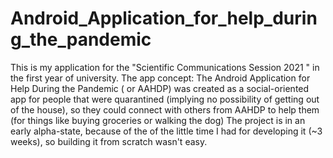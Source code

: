 # Android_Application_for_help_during_the_pandemic
This is my application for the "Scientific Communications Session 2021 " in the first year of university.
The app concept:
   The Android Application for Help During the Pandemic ( or AAHDP) was created as a social-oriented app for people that were quarantined 
(implying no possibility of getting out of the house), so they could connect with others from AAHDP to help them (for things like buying groceries or walking the dog)
The project is in an early alpha-state, because of the of the little time I had for developing it (~3 weeks), so building it from scratch wasn't easy.
